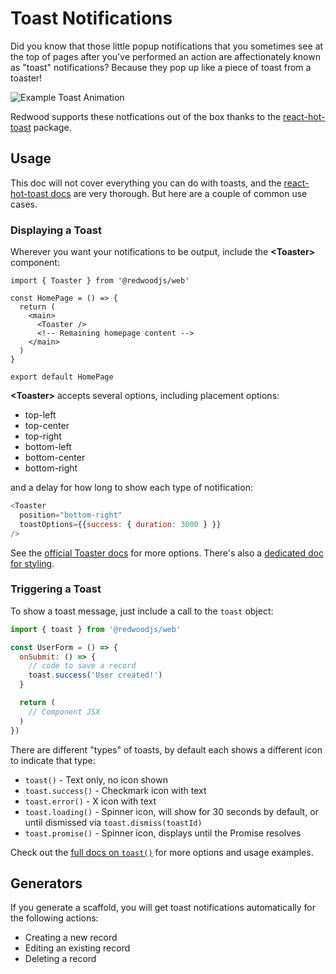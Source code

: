 # Toast Notifications

Did you know that those little popup notifications that you sometimes see at the top of pages after you've performed an action are affectionately known as "toast" notifications? Because they pop up like a piece of toast from a toaster!

![Example Toast Animation](https://user-images.githubusercontent.com/300/110032806-71024680-7ced-11eb-8d69-7f462929815e.gif)

Redwood supports these notfications out of the box thanks to the [react-hot-toast](https://react-hot-toast.com/) package.

## Usage

This doc will not cover everything you can do with toasts, and the [react-hot-toast docs](https://react-hot-toast.com/docs) are very thorough. But here are a couple of common use cases.

### Displaying a Toast

Wherever you want your notifications to be output, include the **&lt;Toaster&gt;** component:

```javsacript
import { Toaster } from '@redwoodjs/web'

const HomePage = () => {
  return (
    <main>
      <Toaster />
      <!-- Remaining homepage content -->
    </main>
  )
}

export default HomePage
```

**&lt;Toaster&gt;** accepts several options, including placement options:

* top-left
* top-center
* top-right
* bottom-left
* bottom-center
* bottom-right

and a delay for how long to show each type of notification:

```javascript
<Toaster
  position="bottom-right"
  toastOptions={{success: { duration: 3000 } }}
/>
```

See the [official Toaster docs](https://react-hot-toast.com/docs/toaster) for more options. There's also a [dedicated doc for styling](https://react-hot-toast.com/docs/styling).

### Triggering a Toast

To show a toast message, just include a call to the `toast` object:

```javascript
import { toast } from '@redwoodjs/web'

const UserForm = () => {
  onSubmit: () => {
    // code to save a record
    toast.success('User created!')
  }

  return (
    // Component JSX
  )
})
```

There are different "types" of toasts, by default each shows a different icon to indicate that type:

* `toast()` - Text only, no icon shown
* `toast.success()` - Checkmark icon with text
* `toast.error()` - X icon with text
* `toast.loading()` - Spinner icon, will show for 30 seconds by default, or until dismissed via `toast.dismiss(toastId)`
* `toast.promise()` - Spinner icon, displays until the Promise resolves

Check out the [full docs on `toast()`](https://react-hot-toast.com/docs/toast) for more options and usage examples.

## Generators

If you generate a scaffold, you will get toast notifications automatically for the following actions:

* Creating a new record
* Editing an existing record
* Deleting a record
